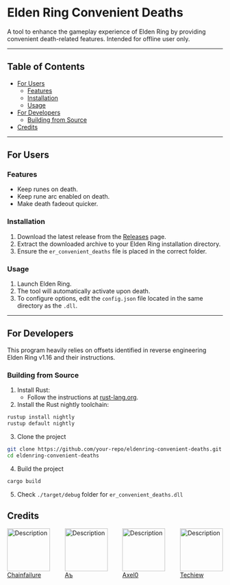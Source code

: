 # Elden Ring Convenient Deaths

A tool to enhance the gameplay experience of Elden Ring by providing convenient death-related features.
Intended for offline user only.

---

## Table of Contents

- [For Users](#for-users)
  - [Features](#features)
  - [Installation](#installation)
  - [Usage](#usage)
- [For Developers](#for-developers)
  - [Building from Source](#building-from-source)
- [Credits](#credits)

---

## For Users

### Features

- Keep runes on death.
- Keep rune arc enabled on death.
- Make death fadeout quicker.

### Installation

1. Download the latest release from the [Releases](https://github.com/chozandrias76/eldenring-convenient-deaths/releases) page.
2. Extract the downloaded archive to your Elden Ring installation directory.
3. Ensure the `er_convenient_deaths` file is placed in the correct folder.

### Usage

1. Launch Elden Ring.
2. The tool will automatically activate upon death.
3. To configure options, edit the `config.json` file located in the same directory as the `.dll`.

---

## For Developers

This program heavily relies on offsets identified in reverse engineering Elden Ring v1.16 and their instructions.

### Building from Source

1. Install Rust:
   - Follow the instructions at [rust-lang.org](https://www.rust-lang.org/tools/install).
2. Install the Rust nightly toolchain:
```sh
rustup install nightly
rustup default nightly
```
3. Clone the project
```sh
git clone https://github.com/your-repo/eldenring-convenient-deaths.git ./eldenring-convenient-deaths
cd eldenring-convenient-deaths
```
4. Build the project
```sh
cargo build
```
5. Check `./target/debug` folder for `er_convenient_deaths.dll`

## Credits

<p align="left" style="display: flex; justify-content: space-between">
    <a href="https://github.com/vswarte" ><img src="https://avatars.githubusercontent.com/u/6827387?v=4" alt="Description" width="100"></br>Chainfailure</br></a>
    <a href="https://github.com/FeeeeK" ><img src="https://avatars.githubusercontent.com/u/26704473?v=4" alt="Description" width="100"></br>Aъ</br></a>
    <a href="https://github.com/ImAxel0" ><img src="https://avatars.githubusercontent.com/u/124681710?v=4" alt="Description" width="100"></br>Axel0</br></a>
    <a href="https://github.com/techiew" ><img src="https://avatars.githubusercontent.com/u/22145177?v=4" alt="Description" width="100"></br>Techiew</br></a>
</p>
